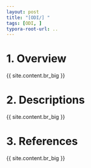 ```yaml
---
layout: post
title: "[ODI/] "
tags: [ODI, ]
typora-root-url: ..
---
```


# 1. Overview
{{ site.content.br_big }}
# 2. Descriptions
{{ site.content.br_big }}
# 3. References
{{ site.content.br_big }}
